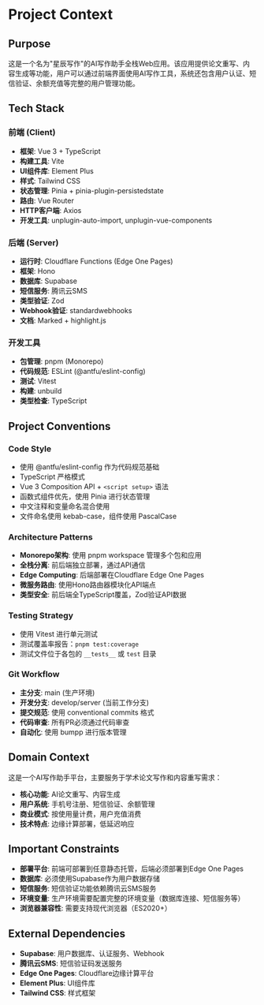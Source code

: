 # Project Context

## Purpose
这是一个名为"星辰写作"的AI写作助手全栈Web应用。该应用提供论文重写、内容生成等功能，用户可以通过前端界面使用AI写作工具，系统还包含用户认证、短信验证、余额充值等完整的用户管理功能。

## Tech Stack
### 前端 (Client)
- **框架**: Vue 3 + TypeScript
- **构建工具**: Vite
- **UI组件库**: Element Plus
- **样式**: Tailwind CSS
- **状态管理**: Pinia + pinia-plugin-persistedstate
- **路由**: Vue Router
- **HTTP客户端**: Axios
- **开发工具**: unplugin-auto-import, unplugin-vue-components

### 后端 (Server)
- **运行时**: Cloudflare Functions (Edge One Pages)
- **框架**: Hono
- **数据库**: Supabase
- **短信服务**: 腾讯云SMS
- **类型验证**: Zod
- **Webhook验证**: standardwebhooks
- **文档**: Marked + highlight.js

### 开发工具
- **包管理**: pnpm (Monorepo)
- **代码规范**: ESLint (@antfu/eslint-config)
- **测试**: Vitest
- **构建**: unbuild
- **类型检查**: TypeScript

## Project Conventions

### Code Style
- 使用 @antfu/eslint-config 作为代码规范基础
- TypeScript 严格模式
- Vue 3 Composition API + `<script setup>` 语法
- 函数式组件优先，使用 Pinia 进行状态管理
- 中文注释和变量命名混合使用
- 文件命名使用 kebab-case，组件使用 PascalCase

### Architecture Patterns
- **Monorepo架构**: 使用 pnpm workspace 管理多个包和应用
- **全栈分离**: 前后端独立部署，通过API通信
- **Edge Computing**: 后端部署在Cloudflare Edge One Pages
- **微服务路由**: 使用Hono路由器模块化API端点
- **类型安全**: 前后端全TypeScript覆盖，Zod验证API数据

### Testing Strategy
- 使用 Vitest 进行单元测试
- 测试覆盖率报告：`pnpm test:coverage`
- 测试文件位于各包的 `__tests__` 或 `test` 目录

### Git Workflow
- **主分支**: main (生产环境)
- **开发分支**: develop/server (当前工作分支)
- **提交规范**: 使用 conventional commits 格式
- **代码审查**: 所有PR必须通过代码审查
- **自动化**: 使用 bumpp 进行版本管理

## Domain Context
这是一个AI写作助手平台，主要服务于学术论文写作和内容重写需求：
- **核心功能**: AI论文重写、内容生成
- **用户系统**: 手机号注册、短信验证、余额管理
- **商业模式**: 按使用量计费，用户充值消费
- **技术特点**: 边缘计算部署，低延迟响应

## Important Constraints
- **部署平台**: 前端可部署到任意静态托管，后端必须部署到Edge One Pages
- **数据库**: 必须使用Supabase作为用户数据存储
- **短信服务**: 短信验证功能依赖腾讯云SMS服务
- **环境变量**: 生产环境需要配置完整的环境变量（数据库连接、短信服务等）
- **浏览器兼容性**: 需要支持现代浏览器（ES2020+）

## External Dependencies
- **Supabase**: 用户数据库、认证服务、Webhook
- **腾讯云SMS**: 短信验证码发送服务
- **Edge One Pages**: Cloudflare边缘计算平台
- **Element Plus**: UI组件库
- **Tailwind CSS**: 样式框架
